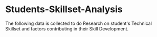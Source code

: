 # Students-Skillset-Analysis
The following data is collected to do Research on student's Technical Skillset and factors contributing in their Skill Development. 
